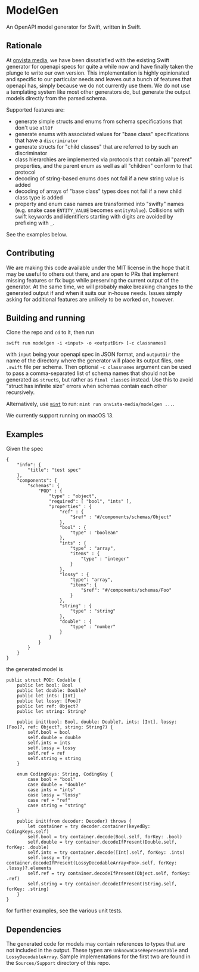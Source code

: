 # ModelGen

An OpenAPI model generator for Swift, written in Swift.

## Rationale

At [onvista media](https://onvista-media.de), we have been dissatisfied with the existing Swift generator for openapi specs for quite a while now and have finally taken the plunge to write our own version. This implementation is highly opinionated and specific to our particular needs and leaves out a bunch of features that openapi has, simply because we do not currently use them. We do not use a templating system like most other generators do, but generate the output models directly from the parsed schema.

Supported features are:

* generate simple structs and enums from schema specifications that don't use `allOf`
* generate enums with associated values for "base class" specifications that have a `discriminator`
* generate structs for "child classes" that are referred to by such an discriminator
* class hierarchies are implemented via protocols that contain all "parent" properties, and the parent enum as well as all "children" conform to that protocol
* decoding of string-based enums does not fail if a new string value is added
* decoding of arrays of "base class" types does not fail if a new child class type is added
* property and enum case names are transformed into "swifty" names (e.g. snake case `ENTITY_VALUE` becomes `entityValue`). Collisions with swift keywords and identifiers starting with digits are avoided by prefixing with `_`.

See the examples below. 

## Contributing

We are making this code available under the MIT license in the hope that it may be useful to others out there, and are open to PRs that implement missing features or fix bugs while preserving the current output of the generator. At the same time, we will probably make breaking changes to the generated output if and when it suits our in-house needs. Issues simply asking for additional features are unlikely to be worked on, however.

## Building and running

Clone the repo and `cd` to it, then run 

```
swift run modelgen -i <input> -o <outputDir> [-c classnames]
``` 

with `input` being your openapi spec in JSON format, and `outputDir` the name of the directory where the generator will place its output files, one `.swift` file per schema. Then optional `-c classnames` argument can be used to pass a comma-separated list of schema names that should not be generated as `struct`s, but rather as `final class`es instead. Use this to avoid "struct has infinite size" errors when schemas contain each other recursively.

Alternatively, use [`mint`](https://github.com/yonaskolb/mint) to run: `mint run onvista-media/modelgen ...`.

We currently support running on macOS 13.

## Examples

Given the spec 

```
{
    "info": {
        "title": "test spec"
    },
    "components": {
        "schemas": {
            "POD" : {
                "type" : "object",
                "required": [ "bool", "ints" ],
                "properties" : {
                    "ref" : {
                        "$ref" : "#/components/schemas/Object"
                    },
                    "bool" : {
                        "type" : "boolean"
                    },
                    "ints" : {
                        "type" : "array",
                        "items" : {
                            "type" : "integer"
                        }
                    },
                    "lossy" : {
                        "type": "array",
                        "items": {
                            "$ref": "#/components/schemas/Foo"
                        }
                    },
                    "string" : {
                        "type" : "string"
                    },
                    "double" : {
                        "type" : "number"
                    }
                }
            }
        }
    }
}
```

the generated model is 

```
public struct POD: Codable {
    public let bool: Bool
    public let double: Double?
    public let ints: [Int]
    public let lossy: [Foo]?
    public let ref: Object?
    public let string: String?

    public init(bool: Bool, double: Double?, ints: [Int], lossy: [Foo]?, ref: Object?, string: String?) {
        self.bool = bool
        self.double = double
        self.ints = ints
        self.lossy = lossy
        self.ref = ref
        self.string = string
    }

    enum CodingKeys: String, CodingKey {
        case bool = "bool"
        case double = "double"
        case ints = "ints"
        case lossy = "lossy"
        case ref = "ref"
        case string = "string"
    }

    public init(from decoder: Decoder) throws {
        let container = try decoder.container(keyedBy: CodingKeys.self)
        self.bool = try container.decode(Bool.self, forKey: .bool)
        self.double = try container.decodeIfPresent(Double.self, forKey: .double)
        self.ints = try container.decode([Int].self, forKey: .ints)
        self.lossy = try container.decodeIfPresent(LossyDecodableArray<Foo>.self, forKey: .lossy)?.elements
        self.ref = try container.decodeIfPresent(Object.self, forKey: .ref)
        self.string = try container.decodeIfPresent(String.self, forKey: .string)
    }
}
```

for further examples, see the various unit tests.

## Dependencies

The generated code for models may contain references to types that are not included in the output.
These types are `UnknownCaseRepresentable` and `LossyDecodableArray`. Sample implementations for the first two are found in the `Sources/Support` directory of this repo.
